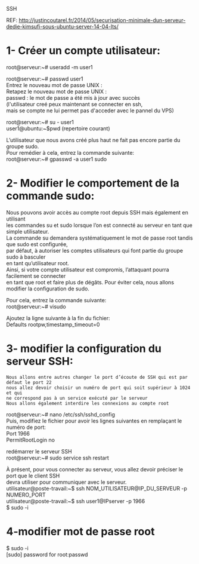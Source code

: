 SSH   

REF: http://justincoutarel.fr/2014/05/securisation-minimale-dun-serveur-dedie-kimsufi-sous-ubuntu-server-14-04-lts/   
# 1- Créer un compte utilisateur:   

root@serveur:~# useradd -m user1    

root@serveur:~# passwd user1    
Entrez le nouveau mot de passe UNIX :   
Retapez le nouveau mot de passe UNIX :    
passwd : le mot de passe a été mis à jour avec succès   
(l'utilisateur creé peux maintenant se connecter en ssh,    
mais se compte ne lui permet pas d'acceder avec le pannel du VPS)   

root@serveur:~# su - user1    
user1@ubuntu:~$pwd (repertoire courant)   

L’utilisateur que nous avons créé plus haut ne fait pas encore partie du groupe sudo.   
Pour remédier à cela, entrez la commande suivante:    
root@serveur:~# gpasswd -a user1 sudo   
# 2- Modifier le comportement de la commande sudo:    
  
  Nous pouvons avoir accès au compte root depuis SSH mais également en utilisant    
  les commandes su et sudo lorsque l’on est connecté au serveur en tant que simple utilisateur.   
  La commande su demandera systématiquement le mot de passe root tandis que sudo est configurée,    
  par défaut, à autoriser les comptes utilisateurs qui font partie du groupe sudo à basculer    
  en tant qu’utilisateur root.    
  Ainsi, si votre compte utilisateur est compromis, l’attaquant pourra facilement se connecter    
en tant que root et faire plus de dégâts. Pour éviter cela, nous allons modifier la configuration de sudo.    

Pour cela, entrez la commande suivante:   
root@serveur:~# visudo    

Ajoutez la ligne suivante à la fin du fichier:    
Defaults rootpw,timestamp_timeout=0   
# 3- modifier la configuration du serveur SSH:    

    Nous allons entre autres changer le port d’écoute de SSH qui est par défaut le port 22    
    nous allez devoir choisir un numéro de port qui soit supérieur à 1024 et qui    
    ne correspond pas à un service exécuté par le serveur   
    Nous allons également interdire les connexions au compte root   

root@serveur:~# nano /etc/ssh/sshd_config   
Puis, modifiez le fichier pour avoir les lignes suivantes en remplaçant le numéro de port:    
Port 1966   
PermitRootLogin no    

redémarrer le serveur SSH   
root@serveur:~# sudo service ssh restart    

À présent, pour vous connecter au serveur, vous allez devoir préciser le port que le client SSH     
devra utiliser pour communiquer avec le serveur.    
utilisateur@poste-travail:~$ ssh NOM_UTILISATEUR@IP_DU_SERVEUR -p NUMERO_PORT   
utilisateur@poste-travail:~$ ssh user1@IPserver -p 1966   
$ sudo -i   
# 4-modifier mot de passe root    

$ sudo -i   
[sudo] password for root:passwd   
